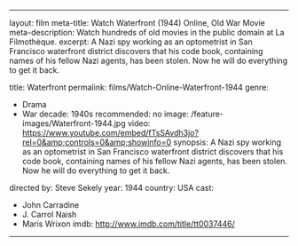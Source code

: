 ---

layout: film
meta-title: Watch Waterfront (1944) Online, Old War Movie
meta-description: Watch hundreds of old movies in the public domain at La Filmothèque.
excerpt: A Nazi spy working as an optometrist in San Francisco waterfront district discovers that his code book, containing names of his fellow Nazi agents, has been stolen. Now he will do everything to get it back.

title: Waterfront
permalink: films/Watch-Online-Waterfront-1944
genre:
- Drama
- War
decade: 1940s
recommended: no
image: /feature-images/Waterfront-1944.jpg
video: https://www.youtube.com/embed/fTsSAvdh3jo?rel=0&amp;controls=0&amp;showinfo=0
synopsis: A Nazi spy working as an optometrist in San Francisco waterfront district discovers that his code book, containing names of his fellow Nazi agents, has been stolen. Now he will do everything to get it back.

directed by: Steve Sekely
year: 1944
country: USA
cast:
- John Carradine
- J. Carrol Naish
- Maris Wrixon
imdb: http://www.imdb.com/title/tt0037446/

---